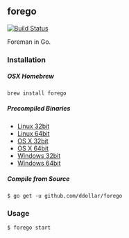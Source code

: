 ## forego
[![Build Status](https://travis-ci.org/ddollar/forego.svg?branch=master)](https://travis-ci.org/ddollar/forego)

Foreman in Go.

### Installation

##### OSX Homebrew

    brew install forego

##### Precompiled Binaries

* [Linux 32bit](https://godist.herokuapp.com/projects/ddollar/forego/releases/current/linux-386/forego)
* [Linux 64bit](https://godist.herokuapp.com/projects/ddollar/forego/releases/current/linux-amd64/forego)
* [OS X 32bit](https://godist.herokuapp.com/projects/ddollar/forego/releases/current/darwin-386/forego)
* [OS X 64bit](https://godist.herokuapp.com/projects/ddollar/forego/releases/current/darwin-amd64/forego)
* [Windows 32bit](https://godist.herokuapp.com/projects/ddollar/forego/releases/current/windows-386/forego.exe)
* [Windows 64bit](https://godist.herokuapp.com/projects/ddollar/forego/releases/current/windows-amd64/forego.exe)

##### Compile from Source

    $ go get -u github.com/ddollar/forego

### Usage

    $ forego start
